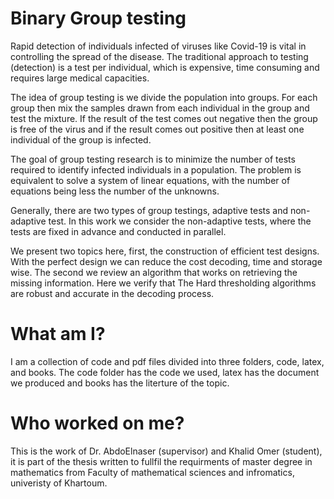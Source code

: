 
# Binary Group testing
 
Rapid detection of individuals infected of viruses like Covid-19 is vital in controlling the spread of the disease. The traditional approach to testing (detection) is a test per individual, which is expensive, time consuming and requires large medical capacities.  

The idea of group testing is we divide the population into groups. For each group then mix the samples drawn from each individual in the group and test the mixture. If the result of the test comes out negative then the group is free of the virus and if the result comes out positive then at least one individual of the group is infected. 


The goal of group testing research is to minimize the number of tests required to identify infected individuals in a population.  The problem is equivalent to solve a system of linear equations, with the number of equations being less the number of the unknowns.  


Generally, there are two types of group testings, adaptive tests and non-adaptive test. In this work we consider the non-adaptive tests, where the tests are fixed in advance and conducted in parallel.


We present two topics here, first, the construction of efficient test designs. With the perfect design we can reduce the cost decoding, time and storage wise.  The second we review an algorithm that works on retrieving the missing information.  Here we verify that The Hard thresholding algorithms are robust and accurate in the decoding process.  
# What am I? 

I am a collection of code and pdf files divided into three folders, code, latex, and books. The code folder has the code we used, latex has the document we produced and
books has the literture of the topic. 

# Who worked on me? 

This is the work of Dr. AbdoElnaser (supervisor) and Khalid Omer (student), it is part of the thesis written to fullfil the requirments of master degree in mathematics from Faculty of mathematical sciences and infromatics, univeristy of Khartoum. 

